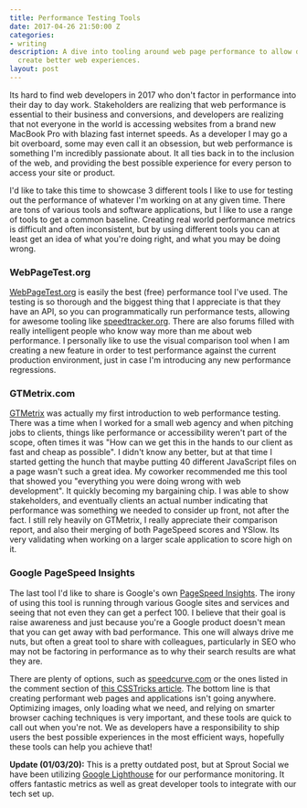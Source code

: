 ```yaml
---
title: Performance Testing Tools
date: 2017-04-26 21:50:00 Z
categories:
- writing
description: A dive into tooling around web page performance to allow developers to
  create better web experiences.
layout: post
---
```


Its hard to find web developers in 2017 who don't factor in performance into their day to day work. Stakeholders are realizing that web performance is essential to their business and conversions, and developers are realizing that not everyone in the world is accessing websites from a brand new MacBook Pro with blazing fast internet speeds. As a developer I may go a bit overboard, some may even call it an obsession, but web performance is something I'm incredibly passionate about. It all ties back in to the inclusion of the web, and providing the best possible experience for every person to access your site or product.

I'd like to take this time to showcase 3 different tools I like to use for testing out the performance of whatever I'm working on at any given time. There are tons of various tools and software applications, but I like to use a range of tools to get a common baseline. Creating real world performance metrics is difficult and often inconsistent, but by using different tools you can at least get an idea of what you're doing right, and what you may be doing wrong.

### WebPageTest.org

[WebPageTest.org](https://www.webpagetest.org/) is easily the best (free) performance tool I've used. The testing is so thorough and the biggest thing that I appreciate is that they have an API, so you can programmatically run performance tests, allowing for awesome tooling like [speedtracker.org](https://speedtracker.org/). There are also forums filled with really intelligent people who know way more than me about web performance. I personally like to use the visual comparison tool when I am creating a new feature in order to test performance against the current production environment, just in case I'm introducing any new performance regressions.

### GTMetrix.com

[GTMetrix](https://gtmetrix.com/) was actually my first introduction to web performance testing. There was a time when I worked for a small web agency and when pitching jobs to clients, things like performance or accessibility weren't part of the scope, often times it was "How can we get this in the hands to our client as fast and cheap as possible". I didn't know any better, but at that time I started getting the hunch that maybe putting 40 different JavaScript files on a page wasn't such a great idea. My coworker recommended me this tool that showed you "everything you were doing wrong with web development". It quickly becoming my bargaining chip. I was able to show stakeholders, and eventually clients an actual number indicating that performance was something we needed to consider up front, not after the fact. I still rely heavily on GTMetrix, I really appreciate their comparison report, and also their merging of both PageSpeed scores and YSlow. Its very validating when working on a larger scale application to score high on it.

### Google PageSpeed Insights

The last tool I'd like to share is Google's own [PageSpeed Insights](https://developers.google.com/speed/pagespeed/insights/). The irony of using this tool is running through various Google sites and services and seeing that not even they can get a perfect 100. I believe that their goal is raise awareness and just because you're a Google product doesn't mean that you can get away with bad performance. This one will always drive me nuts, but often a great tool to share with colleagues, particularly in SEO who may not be factoring in performance as to why their search results are what they are.

There are plenty of options, such as [speedcurve.com](https://speedcurve.com/) or the ones listed in the comment section of [this CSSTricks article](https://css-tricks.com/performance-tools/). The bottom line is that creating performant web pages and applications isn't going anywhere. Optimizing images, only loading what we need, and relying on smarter browser caching techniques is very important, and these tools are quick to call out when you're not. We as developers have a responsibility to ship users the best possible experiences in the most efficient ways, hopefully these tools can help you achieve that!

**Update (01/03/20):** This is a pretty outdated post, but at Sprout Social we have been utilizing [Google Lighthouse](https://developers.google.com/web/tools/lighthouse) for our performance monitoring. It offers fantastic metrics as well as great developer tools to integrate with our tech set up.
